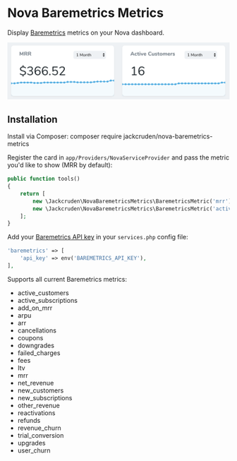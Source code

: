 # Nova Baremetrics Metrics

Display [Baremetrics](https://baremetrics.com) metrics on your Nova dashboard.

![Screenshot](https://github.com/jackcruden/nova-baremetrics-metrics/raw/master/screenshot.png)

## Installation

Install via Composer:
    composer require jackcruden/nova-baremetrics-metrics

Register the card in `app/Providers/NovaServiceProvider` and pass the metric you'd like to show (MRR by default):
```php
public function tools()
{
    return [
        new \Jackcruden\NovaBaremetricsMetrics\BaremetricsMetric('mrr'),
        new \Jackcruden\NovaBaremetricsMetrics\BaremetricsMetric('active_subscriptions'),
    ];
}
```

Add your [Baremetrics API key](https://app.baremetrics.com/settings/api) in your `services.php` config file:
```php
'baremetrics' => [
    'api_key' => env('BAREMETRICS_API_KEY'),
],
```

Supports all current Baremetrics metrics:
- active_customers
- active_subscriptions
- add_on_mrr
- arpu
- arr
- cancellations
- coupons
- downgrades
- failed_charges
- fees
- ltv
- mrr
- net_revenue
- new_customers
- new_subscriptions
- other_revenue
- reactivations
- refunds
- revenue_churn
- trial_conversion
- upgrades
- user_churn
